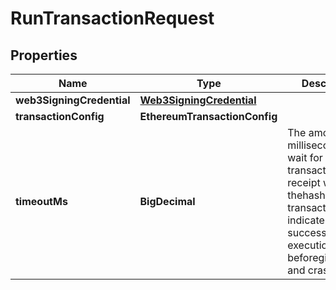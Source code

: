 

# RunTransactionRequest


## Properties

| Name | Type | Description | Notes |
|------------ | ------------- | ------------- | -------------|
|**web3SigningCredential** | [**Web3SigningCredential**](Web3SigningCredential.md) |  |  |
|**transactionConfig** | **EthereumTransactionConfig** |  |  |
|**timeoutMs** | **BigDecimal** | The amount of milliseconds to wait for a transaction receipt with thehash of the transaction(which indicates successful execution) beforegiving up and crashing. |  [optional] |



